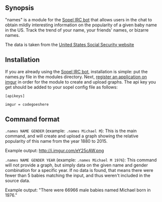 ## Synopsis

"names" is a module for the [Sopel IRC bot](https://sopel.chat/) that allows users in the chat to obtain mildly interesting information on the popularity of a given baby name in the US. Track the trend of your name, your friends' names, or bizarre names.

The data is taken from the [United States Social Security website](https://www.ssa.gov/oact/babynames/limits.html)

## Installation

If you are already using the [Sopel IRC bot](https://sopel.chat/), installation is simple: put the names.py file in the modules directory. Next, [register an application on imgur](https://api.imgur.com/oauth2/addclient) in order for the module to create and upload graphs. The api key you get should be added to your sopel config file as follows:

`[apikeys]`

`imgur = codegoeshere`


## Command format

`.names NAME GENDER` (example: `.names Michael M`): This is the main command, and will create and upload a graph showing the relative popularity of this name from the year 1880 to 2015.

Example output: http://i.imgur.com/eY25cAW.png

`.names NAME GENDER YEAR` (example: `.names Michael M 1976`): This command will not provide a graph, but simply data on the given name and gender combination for a specific year. If no data is found, that means there were fewer than 5 babies matching the input, and thus weren't included in the source data.
 
Example output: "There were 66966 male babies named Michael born in 1976."